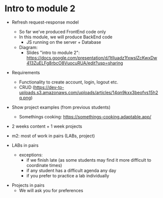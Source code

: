 
# Intro to module 2


- Refresh request-response model
  - So far we've produced FrontEnd code only
  - In this module, we will produce BackEnd code
    - JS running on the server + Database
  - Diagram: 
    - Slides "intro to module 2": https://docs.google.com/presentation/d/1tlIuadz1fxwslZcKwxDw413ZuELFg8rbcO8VuocuRUA/edit?usp=sharing



- Requirements
  - Functionality to create account, login, logout etc.
  - CRUD (https://dev-to-uploads.s3.amazonaws.com/uploads/articles/14qn9kxx3beofvs15h2q.png)


- Show project examples (from previous students)
  - Somethings cooking: https://somethings-cooking.adaptable.app/




<!--
@Luis

Check that students can create an account at adaptable.
https://adaptable.io/app/signin

-->


- 2 weeks content + 1 week projects


- m2: most of work in pairs (LABs, project)


- LABs in pairs
  - exceptions:
    - if we finish late (as some students may find it more difficult to coordinate times)
    - if any student has a difficult agenda any day
    - if you prefer to practice a lab individually

<!-- 

@Luis: 

- share lab planning with students
- do not start labs before kick-off

-->


- Projects in pairs
  - We will ask you for preferences


